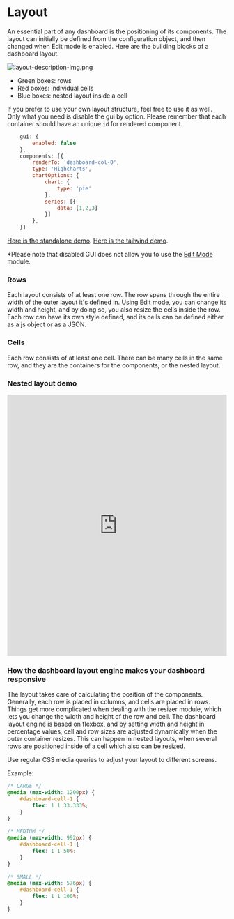 Layout
===

An essential part of any dashboard is the positioning of its components. The layout can initially be defined from the configuration object, and then changed when Edit mode is enabled. Here are the building blocks of a dashboard layout.

![layout-description-img.png](layout-description-img.png)
* Green boxes: rows
* Red boxes: individual cells
* Blue boxes: nested layout inside a cell

If you prefer to use your own layout structure, feel free to use it as well. Only what you need is disable the gui by option. Please remember that each container should have an unique `id` for rendered component.

```js
    gui: {
        enabled: false
    },
    components: [{
        renderTo: 'dashboard-col-0',
        type: 'Highcharts',
        chartOptions: {
            chart: {
                type: 'pie'
            },
            series: [{
                data: [1,2,3]
            }]
        },
    }]
```

[Here is the standalone demo](https://www.highcharts.com/samples/embed/dashboards/gui/custom-layout).
[Here is the tailwind demo](https://www.highcharts.com/samples/embed/dashboards/gui/custom-layout-tailwind).

*Please note that disabled GUI does not allow you to use the [Edit Mode](https://www.highcharts.com/docs/dashboards/edit-mode) module.

### Rows
Each layout consists of at least one row. The row spans through the entire width of the outer layout it's defined in. Using Edit mode, you can change its width and height, and by doing so, you also resize the cells inside the row.
Each row can have its own style defined, and its cells can be defined either as a js object or as a JSON.

### Cells
Each row consists of at least one cell. There can be many cells in the same row, and they are the containers for the components, or the nested layout.

### Nested layout demo
<iframe style="width: 100%; height: 600px; border: none;" src="https://www.highcharts.com/samples/embed/dashboards/gui/nested-layout" allow="fullscreen"></iframe>

### How the dashboard layout engine makes your dashboard responsive
The layout takes care of calculating the position of the components. Generally, each row is placed in columns, and cells are placed in rows. Things get more complicated when dealing with the resizer module, which lets you change the width and height of the row and cell. The dashboard layout engine is based on flexbox, and by setting width and height in percentage values, cell and row sizes are adjusted dynamically when the outer container resizes. This can happen in nested layouts, when several rows are positioned inside of a cell which also can be resized.

Use regular CSS media queries to adjust your layout to different screens.

Example:
```css
/* LARGE */
@media (max-width: 1200px) {
    #dashboard-cell-1 {
        flex: 1 1 33.333%;
    }
}
  
/* MEDIUM */
@media (max-width: 992px) {
    #dashboard-cell-1 {
        flex: 1 1 50%;
    }
}
  
/* SMALL */
@media (max-width: 576px) {
    #dashboard-cell-1 {
        flex: 1 1 100%;
    }
}
```